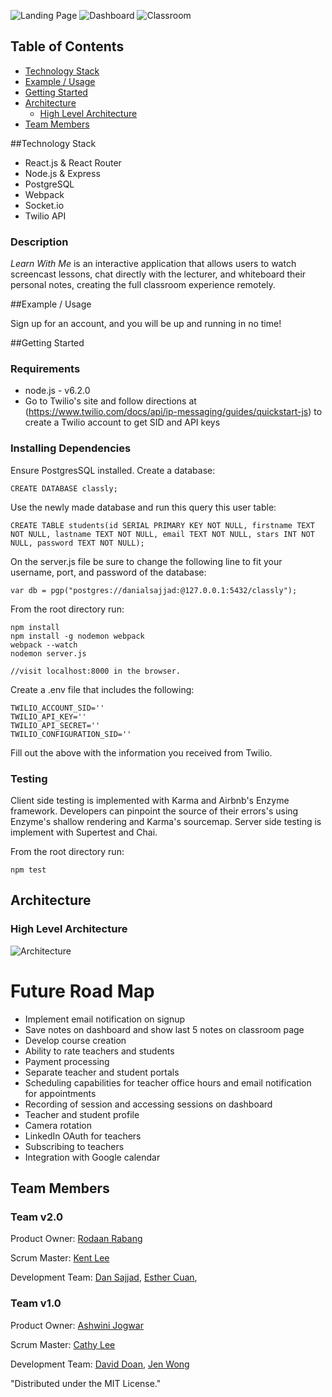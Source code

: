 ![Landing Page](http://i67.tinypic.com/10sde1s.png)
![Dashboard](http://i68.tinypic.com/1zvrc5t.png)
![Classroom](http://i64.tinypic.com/2yvqavk.png)

## Table of Contents 

- [Technology Stack](#tech-stack)
- [Example / Usage](#example--usage)
- [Getting Started](#getting-started)
- [Architecture](#architecture)
  - [High Level Architecture](#high-level-architecture)
- [Team Members](#team-members)

##Technology Stack
- React.js & React Router
- Node.js & Express
- PostgreSQL
- Webpack
- Socket.io
- Twilio API

### Description
*Learn With Me* is an interactive application that allows users to watch screencast lessons, chat directly with the lecturer, and whiteboard their personal notes, creating the full classroom experience remotely.

##Example / Usage

Sign up for an account, and you will be up and running in no time!



##Getting Started

### Requirements
* node.js - v6.2.0
* Go to Twilio's site and follow directions at (https://www.twilio.com/docs/api/ip-messaging/guides/quickstart-js) to create a Twilio account to get SID and API keys

### Installing Dependencies

Ensure PostgresSQL installed. Create a database:
```
CREATE DATABASE classly;
```
Use the newly made database and run this query this user table:
```
CREATE TABLE students(id SERIAL PRIMARY KEY NOT NULL, firstname TEXT NOT NULL, lastname TEXT NOT NULL, email TEXT NOT NULL, stars INT NOT NULL, password TEXT NOT NULL);
```

On the server.js file be sure to change the following line to fit your username, port, and password of the database:
```
var db = pgp("postgres://danialsajjad:@127.0.0.1:5432/classly");
```

From the root directory run:
```
npm install
npm install -g nodemon webpack
webpack --watch
nodemon server.js

//visit localhost:8000 in the browser.
```

Create a .env file that includes the following: 
```
TWILIO_ACCOUNT_SID=''
TWILIO_API_KEY=''
TWILIO_API_SECRET=''
TWILIO_CONFIGURATION_SID=''
```
Fill out the above with the information you received from Twilio.

### Testing
Client side testing is implemented with Karma and Airbnb's Enzyme framework. Developers can pinpoint the source of their errors's using Enzyme's shallow rendering and Karma's sourcemap. Server side testing is implement with Supertest and Chai.


From the root directory run:
```
npm test
```

## Architecture
### High Level Architecture
![Architecture](http://i63.tinypic.com/2j0h92w.png)


# Future Road Map
- Implement email notification on signup
- Save notes on dashboard and show last 5 notes on classroom page
- Develop course creation
- Ability to rate teachers and students
- Payment processing
- Separate teacher and student portals
- Scheduling capabilities for teacher office hours and email notification for appointments
- Recording of session and accessing sessions on dashboard
- Teacher and student profile
- Camera rotation
- LinkedIn OAuth for teachers
- Subscribing to teachers
- Integration with Google calendar

## Team Members

### Team v2.0
Product Owner: [Rodaan Rabang](https://github.com/rodaan) 

Scrum Master: [Kent Lee](https://github.com/kqlee)

Development Team: [Dan Sajjad](https://github.com/Dansajjad), [Esther Cuan](https://github.com/esthercuan),


### Team v1.0

Product Owner: [Ashwini Jogwar](https://github.com/ashjd)

Scrum Master: [Cathy Lee](https://github.com/caathylee)

Development Team: [David Doan](https://github.com/david-doan), [Jen Wong](https://github.com/jenjwong)

"Distributed under the MIT License."
